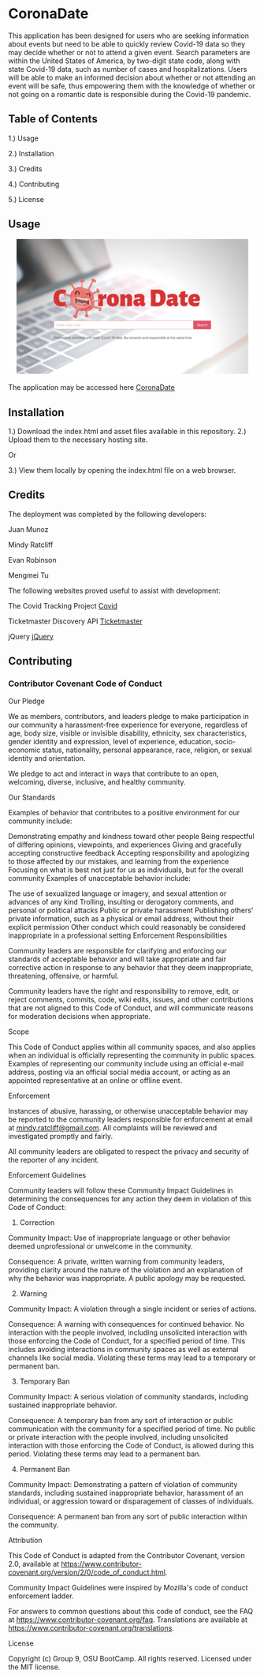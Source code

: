 # CoronaDate

This application has been designed for users who are seeking information about events but need to be able to quickly review Covid-19 data so they may decide whether or not to attend a given event. Search parameters are within the United States of America, by two-digit state code, along with state Covid-19 data, such as number of cases and hospitalizations. Users will be able to make an informed decision about whether or not attending an event will be safe, thus empowering them with the knowledge of whether or not going on a romantic date is responsible during the Covid-19 pandemic.

## Table of Contents

1.) Usage

2.) Installation

3.) Credits

4.) Contributing

5.) License

## Usage

![CoronaDate](Assets/Images/screenshot.png)

 The application may be accessed here [CoronaDate](https://mmeii.github.io/corona-date/)

## Installation

1.) Download the index.html and asset files available in this repository. 2.) Upload them to the necessary hosting site.

Or

3.) View them locally by opening the index.html file on a web browser.

## Credits

The deployment was completed by the following developers:

Juan Munoz 

Mindy Ratcliff 

Evan Robinson 

Mengmei Tu 

The following websites proved useful to assist with development:

 The Covid Tracking Project [Covid](https://covidtracking.com/data/api)

 Ticketmaster Discovery API [Ticketmaster](https://developer.ticketmaster.com/products-and-docs/apis/international-discovery/v2/#event-search)

 jQuery [jQuery](https://jquery.com)


## Contributing

### Contributor Covenant Code of Conduct

Our Pledge

We as members, contributors, and leaders pledge to make participation in our community a harassment-free experience for everyone, regardless of age, body size, visible or invisible disability, ethnicity, sex characteristics, gender identity and expression, level of experience, education, socio-economic status, nationality, personal appearance, race, religion, or sexual identity and orientation.

We pledge to act and interact in ways that contribute to an open, welcoming, diverse, inclusive, and healthy community.

Our Standards

Examples of behavior that contributes to a positive environment for our community include:

Demonstrating empathy and kindness toward other people
Being respectful of differing opinions, viewpoints, and experiences
Giving and gracefully accepting constructive feedback
Accepting responsibility and apologizing to those affected by our mistakes, and learning from the experience
Focusing on what is best not just for us as individuals, but for the overall community
Examples of unacceptable behavior include:

The use of sexualized language or imagery, and sexual attention or advances of any kind
Trolling, insulting or derogatory comments, and personal or political attacks
Public or private harassment
Publishing others' private information, such as a physical or email address, without their explicit permission
Other conduct which could reasonably be considered inappropriate in a professional setting
Enforcement Responsibilities

Community leaders are responsible for clarifying and enforcing our standards of acceptable behavior and will take appropriate and fair corrective action in response to any behavior that they deem inappropriate, threatening, offensive, or harmful.

Community leaders have the right and responsibility to remove, edit, or reject comments, commits, code, wiki edits, issues, and other contributions that are not aligned to this Code of Conduct, and will communicate reasons for moderation decisions when appropriate.

Scope

This Code of Conduct applies within all community spaces, and also applies when an individual is officially representing the community in public spaces. Examples of representing our community include using an official e-mail address, posting via an official social media account, or acting as an appointed representative at an online or offline event.

Enforcement

Instances of abusive, harassing, or otherwise unacceptable behavior may be reported to the community leaders responsible for enforcement at email at mindy.ratcliff@gmail.com. All complaints will be reviewed and investigated promptly and fairly.

All community leaders are obligated to respect the privacy and security of the reporter of any incident.

Enforcement Guidelines

Community leaders will follow these Community Impact Guidelines in determining the consequences for any action they deem in violation of this Code of Conduct:

1. Correction

Community Impact: Use of inappropriate language or other behavior deemed unprofessional or unwelcome in the community.

Consequence: A private, written warning from community leaders, providing clarity around the nature of the violation and an explanation of why the behavior was inappropriate. A public apology may be requested.

2. Warning

Community Impact: A violation through a single incident or series of actions.

Consequence: A warning with consequences for continued behavior. No interaction with the people involved, including unsolicited interaction with those enforcing the Code of Conduct, for a specified period of time. This includes avoiding interactions in community spaces as well as external channels like social media. Violating these terms may lead to a temporary or permanent ban.

3. Temporary Ban

Community Impact: A serious violation of community standards, including sustained inappropriate behavior.

Consequence: A temporary ban from any sort of interaction or public communication with the community for a specified period of time. No public or private interaction with the people involved, including unsolicited interaction with those enforcing the Code of Conduct, is allowed during this period. Violating these terms may lead to a permanent ban.

4. Permanent Ban

Community Impact: Demonstrating a pattern of violation of community standards, including sustained inappropriate behavior, harassment of an individual, or aggression toward or disparagement of classes of individuals.

Consequence: A permanent ban from any sort of public interaction within the community.

Attribution

This Code of Conduct is adapted from the Contributor Covenant, version 2.0, available at https://www.contributor-covenant.org/version/2/0/code_of_conduct.html.

Community Impact Guidelines were inspired by Mozilla's code of conduct enforcement ladder.

For answers to common questions about this code of conduct, see the FAQ at https://www.contributor-covenant.org/faq. Translations are available at https://www.contributor-covenant.org/translations.

License

Copyright (c) Group 9, OSU BootCamp. All rights reserved. Licensed under the MIT license.
